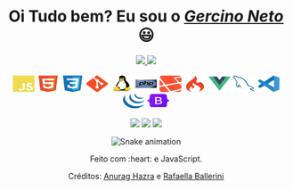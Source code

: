 <div>
  <h1 align="center">Oi Tudo bem? Eu sou o <a href="https://www.linkedin.com/in/gercino-neto-61a919199/"><i>Gercino Neto</i></a> 😃️</h1>
</div>

<div align="center">
  <a href="https://github.com/rusi4nn">
    <img height="150em" src="https://github-readme-stats.vercel.app/api?username=rusi4nn&count_private=true&include_all_commits=true&show_icons=true&theme=dracula&hide_border=false&show_owner=true"/>
    <img height="150em" src="https://github-readme-stats.vercel.app/api/top-langs/?username=rusi4nn&theme=dracula&hide_border=false&&layout=compact"/>
  </a>
</div>

<div align="center" valign="top"><br>
  <img align="center" alt="Js" height="30" width="40" src="https://raw.githubusercontent.com/devicons/devicon/master/icons/javascript/javascript-plain.svg">
  <img align="center" alt="HTML" height="30" width="40" src="https://raw.githubusercontent.com/devicons/devicon/master/icons/html5/html5-original.svg">
  <img align="center" alt="CSS" height="30" width="40" src="https://raw.githubusercontent.com/devicons/devicon/master/icons/css3/css3-original.svg">
  <img align="center" alt="git" height="30" width="40" src="https://raw.githubusercontent.com/devicons/devicon/master/icons/git/git-original.svg">
  <img align="center" alt="linux" height="30" width="40" src="https://raw.githubusercontent.com/devicons/devicon/master/icons/linux/linux-original.svg">
  <img align="center" alt="linux" height="30" width="40" src="https://raw.githubusercontent.com/devicons/devicon/master/icons/php/php-original.svg">
  <img align="center" alt="linux" height="30" width="40" src="https://raw.githubusercontent.com/devicons/devicon/master/icons/laravel/laravel-plain.svg">
  <img align="center" alt="linux" height="30" width="40" src="https://raw.githubusercontent.com/devicons/devicon/master/icons/codeigniter/codeigniter-plain.svg">
  <img align="center" alt="linux" height="30" width="40" src="https://raw.githubusercontent.com/devicons/devicon/master/icons/vuejs/vuejs-original.svg">
  <img align="center" alt="linux" height="30" width="40" src="https://raw.githubusercontent.com/devicons/devicon/master/icons/mysql/mysql-original.svg">
  <img align="center" alt="linux" height="30" width="40" src="https://raw.githubusercontent.com/devicons/devicon/master/icons/vscode/vscode-original.svg">
  <img align="center" alt="linux" height="30" width="40" src="https://raw.githubusercontent.com/devicons/devicon/master/icons/jquery/jquery-original.svg">
  <img align="center" alt="linux" height="30" width="40" src="https://raw.githubusercontent.com/devicons/devicon/master/icons/bootstrap/bootstrap-original.svg">
  
</div><br>

<div align="center">
  <a href="https://www.youtube.com/channel/UCjYSEmvhpVs-Dz575Sdo1Pg" target="_blank"><img src="https://img.shields.io/badge/YouTube-FF0000?style=for-the-badge&logo=youtube&logoColor=white" target="_blank"></a>
  <a href="https://www.instagram.com/gercinodev/" target="_blank"><img src="https://img.shields.io/badge/-Instagram-%23E4405F?style=for-the-badge&logo=instagram&logoColor=white" target="_blank"></a>
  <a href="https://www.linkedin.com/in/gercino-neto-61a919199/" target="_blank"><img src="https://img.shields.io/badge/-LinkedIn-%230077B5?style=for-the-badge&logo=linkedin&logoColor=white" target="_blank"></a> 
</div>

<div align="center">
  
  ![Snake animation](https://github.com/danielbped/danielbped/blob/output/github-contribution-grid-snake.svg)
  
</div>

<div align="center">
  <p>Feito com :heart: e JavaScript.</p>
  <p>Créditos: <a href="https://github.com/anuraghazra/github-readme-stats">Anurag Hazra</a> e <a href="https://github.com/rafaballerini">Rafaella Ballerini</a></p>
</div>
